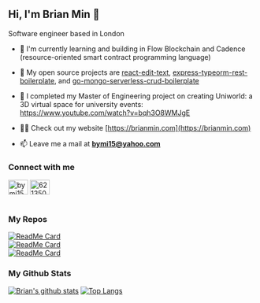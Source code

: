 ## Hi, I'm Brian Min 👋
Software engineer based in London

- 🌊 I'm currently learning and building in Flow Blockchain and Cadence (resource-oriented smart contract programming language)

- 🔭 My open source projects are [react-edit-text](https://github.com/bymi15/react-edit-text), [express-typeorm-rest-boilerplate](https://github.com/bymi15/express-typeorm-rest-boilerplate), and [go-mongo-serverless-crud-boilerplate](https://github.com/bymi15/go-mongo-serverless-crud-boilerplate)

- 🌱 I completed my Master of Engineering project on creating Uniworld: a 3D virtual space for university events:<br>
   https://www.youtube.com/watch?v=bqh3O8WMJgE

- 👨‍💻 Check out my website [https://brianmin.com](https://brianmin.com)

- 📫 Leave me a mail at **bymi15@yahoo.com**

### Connect with me

<a href="https://linkedin.com/in/bymi15" target="blank"><img align="center" src="https://cdn.jsdelivr.net/npm/simple-icons@3.0.1/icons/linkedin.svg" alt="bymi15" height="30" width="40" /></a>
<a href="https://stackoverflow.com/users/6213508" target="blank"><img align="center" src="https://cdn.jsdelivr.net/npm/simple-icons@3.0.1/icons/stackoverflow.svg" alt="6213508" height="30" width="40" /></a>
<br/><br/>

### My Repos

[![ReadMe Card](https://github-readme-stats.vercel.app/api/pin/?username=bymi15&repo=express-typeorm-rest-boilerplate&theme=react)](https://github.com/bymi15/express-typeorm-rest-boilerplate)
<br/>
[![ReadMe Card](https://github-readme-stats.vercel.app/api/pin/?username=bymi15&repo=react-edit-text&theme=react)](https://github.com/bymi15/react-edit-text)
<br/>
[![ReadMe Card](https://github-readme-stats.vercel.app/api/pin/?username=bymi15&repo=flow-nft-metadata-utility&theme=react)](https://github.com/bymi15/flow-nft-metadata-utility)


### My Github Stats

[![Brian's github stats](https://github-readme-stats.vercel.app/api?username=bymi15&show_icons=true&theme=react)](https://github.com/bymi15)
[![Top Langs](https://github-readme-stats.vercel.app/api/top-langs/?username=bymi15&layout=compact&theme=react&langs_count=7&hide=CSS,ShaderLab)](https://github.com/bymi15)
